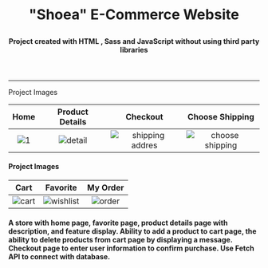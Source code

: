 #  <p align="center"> "Shoea" E-Commerce Website </p>
#### <p align="center"> Project created with HTML , Sass and JavaScript without using third party libraries <br><br><br> </p>
---


 
 
Project Images

| Home     | Product Details      | Checkout  | Choose Shipping |
| :---:    |   :---:              | :---:     |  :---: |
| ![1](https://github.com/shi-najafi88/shoes_store/assets/113782959/6de73f47-aed0-4dbe-a8e7-5e593d313257) | ![detail](https://github.com/shi-najafi88/shoes_store/assets/113782959/fbd2f132-decc-4831-8b29-120b5d2458bd)| ![shipping addres](https://github.com/shi-najafi88/shoes_store/assets/113782959/bdcd231c-9e59-4368-84c8-e35afab59ba5) | ![choose shipping](https://github.com/shi-najafi88/shoes_store/assets/113782959/1eb2ac80-89a6-4e0f-a5a4-7c08a35522ed)

#### Project Images
| Cart     | Favorite  | My Order  |
| :---:    | :---:  | :---:     |
| ![cart](https://github.com/shi-najafi88/shoes_store/assets/113782959/c64789cb-b921-4bc4-8386-817f29f50be2) | ![wishlist](https://github.com/shi-najafi88/shoes_store/assets/113782959/683c7bbb-29bb-4dfc-858a-0af3eff7c1c4) | ![order](https://github.com/shi-najafi88/shoes_store/assets/113782959/60e9a3ba-5233-4938-89a7-6a49f3902067)

#### A store with home page, favorite page, product details page with description, and feature display. Ability to add a product to cart page, the ability to delete products from cart page by displaying a message. Checkout page to enter user information to confirm purchase. Use Fetch API to connect with database.
